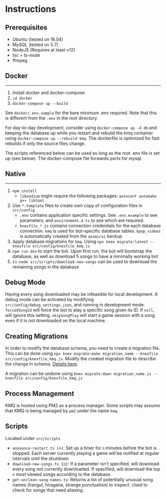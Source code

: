# Instructions
## Prerequisites
- Ubuntu (tested on 16.04)
- MySQL (tested on 5.7)
- NodeJS (Requires at least v12)
- tsc + ts-node
- ffmpeg

## Docker
------------
1. Install docker and docker-compose
2. `cd docker`
3. `docker-compose up --build`

See `docker/.env.sample` for the bare minimum .env required. Note that this
is different from the `.env` in the root directory.

For day-to-day development, consider using `docker-compose up -d db` and
keeping the database up while you restart and rebuild the kmq container using
`docker-compose up --rebuild kmq`. The dockerfile is optimized for fast
rebuilds if only the source files change.

The scripts referenced below can be used as long as the root .env file is set
up (see below). The docker-compose file forwards ports for mysql.

## Native
------------
1. `npm install`
    - `libsodium` might require the following packages: `autoconf automake g++ libtool`
2. Use `*.template` files to create own copy of configuration files in `src/config`
    - `.env` contains application specific settings. See `.env.example` to see parameters, and `environment.d.ts` to see which are required. 
    - `knexfile_*.js` contains connection credentials for the each database connection. `kmq` is used for bot-specific database tables. `kpop_videos` is automatically created from the `aoimirai` backup
3. Apply database migrations for `kmq`. Using `npx knex migrate:latest --knexfile src/config/knexfile_kmq.js`
4. `npm run dev` to start the bot. Upon first run, the bot will bootstrap the database, as well as download 5 songs to have a minimally working bot
5. `ts-node src/scripts/download-new-songs` can be used to download the remaining songs in the database

## Debug Mode
Having every song downloaded may be infeasible for local development. A debug mode can be activated by modifying `src/config/debug_settings.json`, and running in development mode. `forcedSongId` will force the bot to play a specific song given its ID. If `null`, will ignore this setting. `skipSongPlay` will start a game session with a song even if it is not downloaded on the local machine. 

## Creating Migrations
In order to modify the database schema, you need to create a migration file. This can be done using `npx knex migrate:make migration_name --knexfile src/config/knexfile_kmq.js`. Modify the created migration file to describe the change in schema. [Details here](http://knexjs.org/#Migrations).

A migration can be undone using `knex migrate:down migration_name.js --knexfile src/config/knexfile_kmq.js`

## Process Management
KMQ is hosted using PM2 as a process manager. Some scripts may assume that KMQ is being managed by `pm2` under the name `kmq`. 

## Scripts
Located under `src/scripts`  
- `announce-restart.ts [n]`: Set up a timer for `n` minutes before the bot is stopped. Each server currently playing a game will be notified at regular intervals until the shutdown  
- `download-new-songs.ts {n}`: If a parameter isn't specified, will download every song not currently downloaded. If specified, will download the top `n` most viewed songs according to the database.  
- `get-unclean-song-names.ts`: Returns a list of potentially unusual song names (hangul, hiragana, strange punctuation) to inspect. Used to check for songs that need aliasing.  
